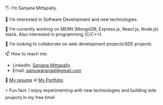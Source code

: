 
🖐️ I’m Sanjana Mittapally.

👀 I’m interested in Software Development and new technologies.

🌱 I’m currently working on MERN (MongoDB, Express.js, React.js, Node.js) stack. Also interested in programming (C/C++).

💞️ I’m looking to collaborate on web development projects/SDE projects.

📫 How to reach me:
- LinkedIn: [Sanjana Mittapally](https://www.linkedin.com/in/mittapally-sanjana-a231b0292)
- Email: [sanjuwarangal@gmail.com](mailto:sanjuwarangal@gmail.com)

📄 [My resume](https://drive.google.com/file/d/1LDK1l1XLxehs9_rtSTDyHQ1vqA9zndYK/view?usp=sharing)
🌐 [My Portfolio](https://my-portfolio-bdrf.onrender.com/)

⚡ Fun fact: I enjoy experimenting with new technologies and building side projects in my free time!

